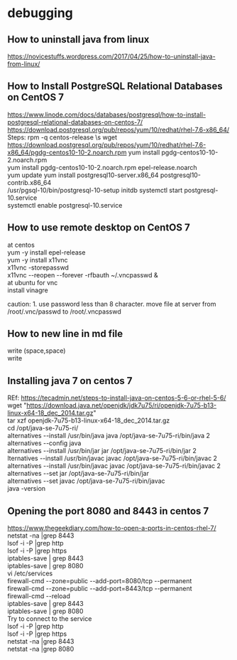 # debugging
## How to uninstall java from linux
https://novicestuffs.wordpress.com/2017/04/25/how-to-uninstall-java-from-linux/
## How to Install PostgreSQL Relational Databases on CentOS 7
https://www.linode.com/docs/databases/postgresql/how-to-install-postgresql-relational-databases-on-centos-7/
https://download.postgresql.org/pub/repos/yum/10/redhat/rhel-7.6-x86_64/
Steps:
 rpm -q centos-release \s
 wget https://download.postgresql.org/pub/repos/yum/10/redhat/rhel-7.6-x86_64/pgdg-centos10-10-2.noarch.rpm
 yum install pgdg-centos10-10-2.noarch.rpm  
 yum install pgdg-centos10-10-2.noarch.rpm epel-release.noarch  
 yum update 
 yum install postgresql10-server.x86_64 postgresql10-contrib.x86_64   
 /usr/pgsql-10/bin/postgresql-10-setup initdb 
 systemctl start postgresql-10.service  
 systemctl enable postgresql-10.service  
 
 ## How to use remote desktop on CentOS 7
at centos   
yum -y install epel-release  
yum -y install x11vnc  
x11vnc -storepasswd  
x11vnc --reopen --forever -rfbauth ~/.vncpasswd &  
at ubuntu for vnc  
install vinagre  
  
caution: 1. use password less than 8 character. move file at server from /root/.vnc/passwd to /root/.vncpasswd  

## How to new line in md file
write (space,space)  
write  

## Installing java 7 on centos 7
REf: https://tecadmin.net/steps-to-install-java-on-centos-5-6-or-rhel-5-6/  
wget  "https://download.java.net/openjdk/jdk7u75/ri/openjdk-7u75-b13-linux-x64-18_dec_2014.tar.gz"  
tar xzf openjdk-7u75-b13-linux-x64-18_dec_2014.tar.gz   
cd /opt/java-se-7u75-ri/  
alternatives --install /usr/bin/java java /opt/java-se-7u75-ri/bin/java 2  
alternatives --config java  
alternatives --install /usr/bin/jar jar /opt/java-se-7u75-ri/bin/jar 2  
lternatives --install /usr/bin/javac javac /opt/java-se-7u75-ri/bin/javac 2  
alternatives --install /usr/bin/javac javac /opt/java-se-7u75-ri/bin/javac 2  
alternatives --set jar /opt/java-se-7u75-ri/bin/jar  
alternatives --set javac /opt/java-se-7u75-ri/bin/javac  
java -version  

## Opening the port 8080 and 8443 in centos 7

https://www.thegeekdiary.com/how-to-open-a-ports-in-centos-rhel-7/    
netstat -na |grep 8443    
lsof -i -P |grep http  
lsof -i -P |grep https  
iptables-save | grep 8443  
iptables-save | grep 8080  
vi /etc/services  
firewall-cmd --zone=public --add-port=8080/tcp --permanent  
firewall-cmd --zone=public --add-port=8443/tcp --permanent  
firewall-cmd --reload  
iptables-save | grep 8443  
iptables-save | grep 8080  
Try to connect to the service    
lsof -i -P |grep http  
lsof -i -P |grep https  
netstat -na |grep 8443  
netstat -na |grep 8080  


